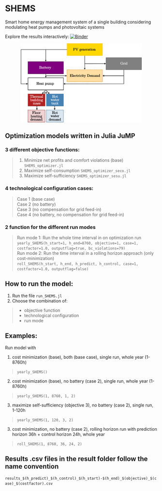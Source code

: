 # SHEMS
Smart home energy management system of a single building considering modulating heat pumps and photovoltaic systems  

Explore the results interactively:   [![Binder](https://mybinder.org/badge_logo.svg)](https://mybinder.org/v2/gh/lilanger/SHEMS/master?filepath=single_building%2FSHEMS_visualization_Interactive_julia.ipynb)


<p align="center">
  <img src="pics\SHEMS_graph.png" width="400"/>
</p>

## Optimization models written in Julia JuMP
### 3 different objective functions:
>1) Minimize net profits and comfort violations (base)
>  ``SHEMS_optimizer.jl``
>2) Maximize self-consumption
> 	``SHEMS_optimizer_seco.jl``
>3) Maximize self-sufficiency
> 	``SHEMS_optimizer_sesu.jl``
  
  
### 4 technological configuration cases:
>Case 1 (base case)   
>Case 2 (no battery)   
>Case 3 (no compensation for grid feed-in)   
>Case 4 (no battery, no compensation for grid feed-in)   

### 2 function for the different run modes
>Run mode 1: Run the whole time interval in on optimization run     
>``yearly_SHEMS(h_start=1, h_end=8760, objective=1, case=1, costfactor=1.0, outputflag=true, bc_violations=79)``   
>Run mode 2: Run the time interval in a rolling horizon approach  (only cost-minimization)   
>``roll_SHEMS(h_start, h_end, h_predict, h_control, case=1, costfactor=1.0, outputflag=false)``   

## How to run the model:
1) Run the file ``run_SHEMS.jl``  
2) Choose the combination of:     
  >- objective function  
  >- technological configuration  
  >- run mode  

## Examples:
Run model with 
  1) cost minimization (base), both (base case), single run, whole year (1-8760h)   
  >``yearly_SHEMS()``   
  2) cost minimization (base), no battery (case 2), single run, whole year (1-8760h)   
  >``yearly_SHEMS(1, 8760, 1, 2)``   
  3) maximize self-sufficiency (objective 3), no battery (case 2), single run, 1-120h   
  >``yearly_SHEMS(1, 120, 3, 2)``    
  3) cost minimization, no battery (case 2), rolling horizon run with prediction horizon 36h + control horizon 24h, whole year
  >``roll_SHEMS(1, 8760, 36, 24, 2)``    
 
## Results .csv files in the result folder follow the name convention  
``results_$(h_predict)_$(h_control)_$(h_start)-$(h_end)_$(objective)_$(case)_$(costfactor).csv``
